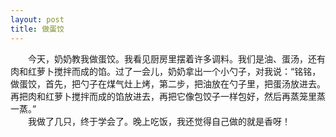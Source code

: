 ```yaml
---
layout: post
title: 做蛋饺
---
```



　　今天，奶奶教我做蛋饺。我看见厨房里摆着许多调料。我们是油、蛋汤，还有肉和红萝卜搅拌而成的馅。过了一会儿，奶奶拿出一个小勺子，对我说：“铭铭，做蛋饺，首先，把勺子在煤气灶上烤，第二步，把油放在勺子里，把蛋汤放进去。再把肉和红萝卜搅拌而成的馅放进去，再把它像包饺子一样包好，然后再蒸笼里蒸一蒸。”   
　　我做了几只，终于学会了。晚上吃饭，我还觉得自己做的就是香呀！   
